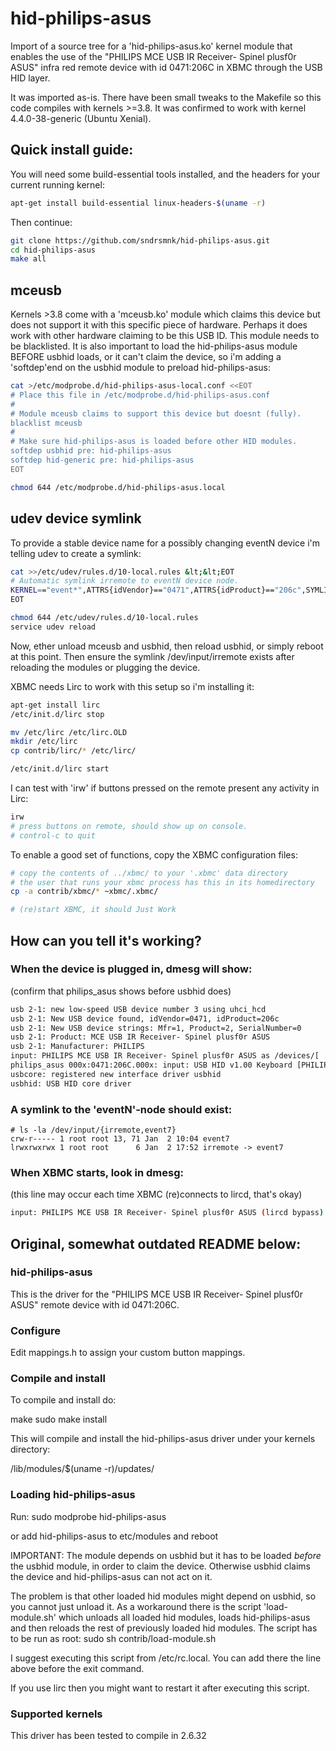 hid-philips-asus
================

Import of a source tree for a 'hid-philips-asus.ko' kernel module that enables
the use of the "PHILIPS MCE USB IR Receiver- Spinel plusf0r ASUS" infra red
remote device with id 0471:206C in XBMC through the USB HID layer.

It was imported as-is. There have been small tweaks to the Makefile so this
code compiles with kernels >=3.8. It was confirmed to work with kernel
4.4.0-38-generic (Ubuntu Xenial).



Quick install guide:
--------------------

You will need some build-essential tools installed, and the headers for your
current running kernel:

```sh
apt-get install build-essential linux-headers-$(uname -r)
```

Then continue:

```sh
git clone https://github.com/sndrsmnk/hid-philips-asus.git
cd hid-philips-asus
make all
```


mceusb
------

Kernels >3.8 come with a 'mceusb.ko' module which claims this device
but does not support it with this specific piece of hardware. Perhaps
it does work with other hardware claiming to be this USB ID. This
module needs to be blacklisted.
It is also important to load the hid-philips-asus module BEFORE usbhid
loads, or it can't claim the device, so i'm adding a 'softdep'end on
the usbhid module to preload hid-philips-asus:

```sh
cat >/etc/modprobe.d/hid-philips-asus-local.conf <<EOT
# Place this file in /etc/modprobe.d/hid-philips-asus.conf
#
# Module mceusb claims to support this device but doesnt (fully).
blacklist mceusb
#
# Make sure hid-philips-asus is loaded before other HID modules.
softdep usbhid pre: hid-philips-asus
softdep hid-generic pre: hid-philips-asus
EOT

chmod 644 /etc/modprobe.d/hid-philips-asus.local
```


udev device symlink
-------------------
To provide a stable device name for a possibly changing eventN device i'm telling udev to create a symlink:

```sh
cat >>/etc/udev/rules.d/10-local.rules &lt;&lt;EOT
# Automatic symlink irremote to eventN device node.
KERNEL=="event*",ATTRS{idVendor}=="0471",ATTRS{idProduct}=="206c",SYMLINK="input/irremote"
EOT

chmod 644 /etc/udev/rules.d/10-local.rules
service udev reload
```

Now, ether unload mceusb and usbhid, then reload usbhid, or simply reboot at
this point. Then ensure the symlink /dev/input/irremote exists after reloading
the modules or plugging the device.

XBMC needs Lirc to work with this setup so i'm installing it:

```sh
apt-get install lirc
/etc/init.d/lirc stop

mv /etc/lirc /etc/lirc.OLD
mkdir /etc/lirc
cp contrib/lirc/* /etc/lirc/

/etc/init.d/lirc start
```

I can test with 'irw' if buttons pressed on the remote present any activity in Lirc:

```sh
irw
# press buttons on remote, should show up on console.
# control-c to quit
```

To enable a good set of functions, copy the XBMC configuration files:
```sh
# copy the contents of ../xbmc/ to your '.xbmc' data directory
# the user that runs your xbmc process has this in its homedirectory
cp -a contrib/xbmc/* ~xbmc/.xbmc/

# (re)start XBMC, it should Just Work
```



How can you tell it's working?
------------------------------

### When the device is plugged in, dmesg will show:
(confirm that philips_asus shows before usbhid does)
```sh
usb 2-1: new low-speed USB device number 3 using uhci_hcd
usb 2-1: New USB device found, idVendor=0471, idProduct=206c
usb 2-1: New USB device strings: Mfr=1, Product=2, SerialNumber=0
usb 2-1: Product: MCE USB IR Receiver- Spinel plusf0r ASUS
usb 2-1: Manufacturer: PHILIPS
input: PHILIPS MCE USB IR Receiver- Spinel plusf0r ASUS as /devices/[ .. ]/input/inputNN
philips_asus 000x:0471:206C.000x: input: USB HID v1.00 Keyboard [PHILIPS MCE USB IR Receiver- Spinel plusf0r ASUS] on usb-[ .. ]/inputN
usbcore: registered new interface driver usbhid
usbhid: USB HID core driver
```

### A symlink to the 'eventN'-node should exist:
```
# ls -la /dev/input/{irremote,event7}
crw-r----- 1 root root 13, 71 Jan  2 10:04 event7
lrwxrwxrwx 1 root root      6 Jan  2 17:52 irremote -> event7
```

### When XBMC starts, look in dmesg:
(this line may occur each time XBMC (re)connects to lircd, that's okay)
```sh
input: PHILIPS MCE USB IR Receiver- Spinel plusf0r ASUS (lircd bypass) as /devices/virtual/input/inputNN
```



Original, somewhat outdated README below:
-----------------------------------------

### hid-philips-asus
This is the driver for the "PHILIPS MCE USB IR Receiver- Spinel plusf0r ASUS"
remote device with id 0471:206C.

### Configure
Edit mappings.h to assign your custom button mappings.

### Compile and install
To compile and install do:

 make
 sudo make install

This will compile and install the hid-philips-asus driver under your kernels
directory:

 /lib/modules/$(uname -r)/updates/

### Loading hid-philips-asus
Run:
 sudo modprobe hid-philips-asus

or add hid-philips-asus to etc/modules and reboot

IMPORTANT:
The module depends on usbhid but it has to be loaded *before* the usbhid module,
in order to claim the device. Otherwise usbhid claims the device and
hid-philips-asus can not act on it.

The problem is that other loaded hid modules might depend on usbhid,
so you cannot just unload it.
As a workaround there is the script 'load-module.sh' which unloads all loaded
hid modules, loads hid-philips-asus and then reloads the rest of previously
loaded hid modules.
The script has to be run as root:
 sudo sh contrib/load-module.sh

I suggest executing this script from /etc/rc.local.
You can add there the line above before the exit command.

If you use lirc then you might want to restart it after executing this script.

### Supported kernels
This driver has been tested to compile in 2.6.32

